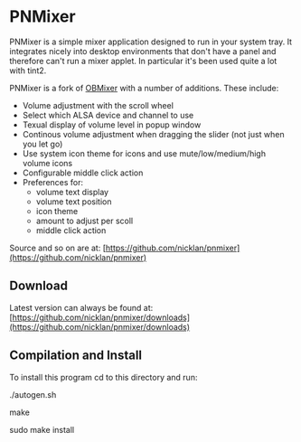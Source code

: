 PNMixer
=======

PNMixer is a simple mixer application designed to run in your system
tray.  It integrates nicely into desktop environments that don't have
a panel and therefore can't run a mixer applet.  In particular it's
been used quite a lot with tint2.

PNMixer is a fork of [OBMixer](http://jpegserv.com/?page_id=282) with a number of additions.  These include:

- Volume adjustment with the scroll wheel
- Select which ALSA device and channel to use
- Texual display of volume level in popup window
- Continous volume adjustment when dragging the slider (not just when you let go)
- Use system icon theme for icons and use mute/low/medium/high
  volume icons
- Configurable middle click action
- Preferences for:
	- volume text display
	- volume text position
	- icon theme
	- amount to adjust per scoll
	- middle click action

Source and so on are at:
[https://github.com/nicklan/pnmixer](https://github.com/nicklan/pnmixer)

Download
--------
Latest version can always be found at:
[https://github.com/nicklan/pnmixer/downloads](https://github.com/nicklan/pnmixer/downloads)


Compilation and Install
-----------------------
To install this program cd to this directory and run:

./autogen.sh

make

sudo make install
